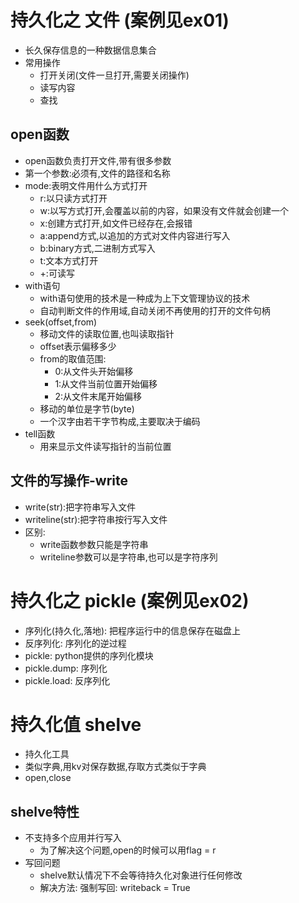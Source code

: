 # 持久化之 文件 (案例见ex01)
 - 长久保存信息的一种数据信息集合
 - 常用操作
    - 打开关闭(文件一旦打开,需要关闭操作)
    - 读写内容
    - 查找
## open函数
 - open函数负责打开文件,带有很多参数
 - 第一个参数:必须有,文件的路径和名称
 - mode:表明文件用什么方式打开
    - r:以只读方式打开
    - w:以写方式打开,会覆盖以前的内容，如果没有文件就会创建一个
    - x:创建方式打开,如文件已经存在,会报错
    - a:append方式,以追加的方式对文件内容进行写入
    - b:binary方式,二进制方式写入
    - t:文本方式打开
    - +:可读写
 - with语句
    - with语句使用的技术是一种成为上下文管理协议的技术
    - 自动判断文件的作用域,自动关闭不再使用的打开的文件句柄
 - seek(offset,from)
    - 移动文件的读取位置,也叫读取指针
    - offset表示偏移多少
    - from的取值范围:
        - 0:从文件头开始偏移
        - 1:从文件当前位置开始偏移
        - 2:从文件末尾开始偏移
    - 移动的单位是字节(byte)
    - 一个汉字由若干字节构成,主要取决于编码
 - tell函数
    - 用来显示文件读写指针的当前位置

## 文件的写操作-write
 - write(str):把字符串写入文件
 - writeline(str):把字符串按行写入文件
 - 区别:
    - write函数参数只能是字符串
    - writeline参数可以是字符串,也可以是字符序列

# 持久化之 pickle (案例见ex02)
 - 序列化(持久化,落地): 把程序运行中的信息保存在磁盘上
 - 反序列化: 序列化的逆过程
 - pickle: python提供的序列化模块
 - pickle.dump: 序列化
 - pickle.load: 反序列化
 
# 持久化值 shelve
 - 持久化工具
 - 类似字典,用kv对保存数据,存取方式类似于字典
 - open,close
## shelve特性
 - 不支持多个应用并行写入
    - 为了解决这个问题,open的时候可以用flag = r
 - 写回问题
    - shelve默认情况下不会等待持久化对象进行任何修改
    - 解决方法: 强制写回: writeback = True